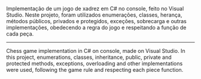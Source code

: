 Implementação de um jogo de xadrez em C# no console, feito no Visual Studio. 
Neste projeto, foram utilizados enumerações, classes, herança, métodos públicos, privados e protegidos, 
exceções, sobrecarga e outras implementações, obedecendo a regra do jogo e respeitando a função de cada
peça.

-------------------------------------------------------------------------------------------------------

Chess game implementation in C# on console, made on Visual Studio.
In this project, enumerations, classes, inheritance, public, private and protected methods, exceptions,
overloading and other implementations were used, following the game rule and respecting each piece function.

